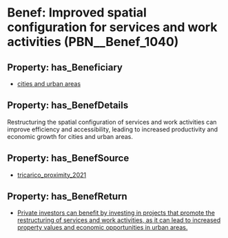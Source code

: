 # Benef: __Improved spatial configuration for services and work activities__ (PBN__Benef_1040)

## Property: has_Beneficiary

* [cities and urban areas](../Stakeholder/PBN__Stakeholder_414)

## Property: has_BenefDetails

Restructuring the spatial configuration of services and work activities can improve efficiency and accessibility, leading to increased productivity and economic growth for cities and urban areas.

## Property: has_BenefSource

* [tricarico_proximity_2021](../Article/PBN__Article_216)

## Property: has_BenefReturn

* [Private investors can benefit by investing in projects that promote the restructuring of services and work activities, as it can lead to increased property values and economic opportunities in urban areas.](../BenefReturn/PBN__BenefReturn_1161)

